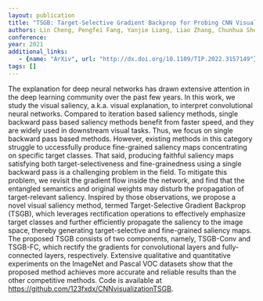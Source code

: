 ```yaml
---
layout: publication
title: "TSGB: Target-Selective Gradient Backprop for Probing CNN Visual Saliency"
authors: Lin Cheng, Pengfei Fang, Yanjie Liang, Liao Zhang, Chunhua Shen, Hanzi Wang
conference: 
year: 2021
additional_links: 
   - {name: "ArXiv", url: "http://dx.doi.org/10.1109/TIP.2022.3157149"}
tags: []
---
```

The explanation for deep neural networks has drawn extensive attention in the
deep learning community over the past few years. In this work, we study the
visual saliency, a.k.a. visual explanation, to interpret convolutional neural
networks. Compared to iteration based saliency methods, single backward pass
based saliency methods benefit from faster speed, and they are widely used in
downstream visual tasks. Thus, we focus on single backward pass based methods.
However, existing methods in this category struggle to uccessfully produce
fine-grained saliency maps concentrating on specific target classes. That said,
producing faithful saliency maps satisfying both target-selectiveness and
fine-grainedness using a single backward pass is a challenging problem in the
field. To mitigate this problem, we revisit the gradient flow inside the
network, and find that the entangled semantics and original weights may disturb
the propagation of target-relevant saliency. Inspired by those observations, we
propose a novel visual saliency method, termed Target-Selective Gradient
Backprop (TSGB), which leverages rectification operations to effectively
emphasize target classes and further efficiently propagate the saliency to the
image space, thereby generating target-selective and fine-grained saliency
maps. The proposed TSGB consists of two components, namely, TSGB-Conv and
TSGB-FC, which rectify the gradients for convolutional layers and
fully-connected layers, respectively. Extensive qualitative and quantitative
experiments on the ImageNet and Pascal VOC datasets show that the proposed
method achieves more accurate and reliable results than the other competitive
methods. Code is available at https://github.com/123fxdx/CNNvisualizationTSGB.
